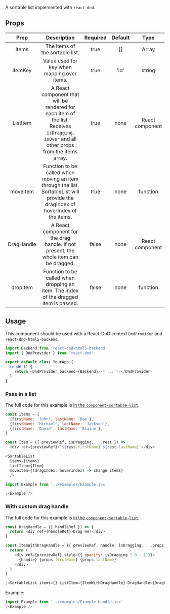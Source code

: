 A sortable list implemented with `react-dnd`.

## Props

|    Prop    |                                                                 Description                                                                  | Required | Default |      Type       |
| :--------: | :------------------------------------------------------------------------------------------------------------------------------------------: | :------: | :-----: | :-------------: |
|   items    |                                                       The items of the sortable list.                                                        |   true   |   []    |      Array      |
|  itemKey   |                                                 Value used for key when mapping over items.                                                  |   true   |  'id'   |     string      |
|  ListItem  | A React component that will be rendered for each item of the list. Receives `isDragging`, `isOver` and all other props from the items array. |   true   |  none   | React component |
|  moveItem  |       Function to be called when moving an item through the list. SortableList will provide the dragIndex of hoverIndex of the items.        |   true   |  none   |    function     |
| DragHandle |                            A React component for the drag handle. If not present, the whole item can be dragged.                             |  false   |  none   | React component |
|  dropItem  |                            Function to be called when dropping an item. The index of the dragged item is passed.                             |  false   |  none   |    function     |

## Usage

This component should be used with a React-DnD context `DndProvider` and `react-dnd-html5-backend`.

```js static
import Backend from 'react-dnd-html5-backend'
import { DndProvider } from 'react-dnd'

export default class YourApp {
  render() {
    return <DndProvider backend={Backend}>/* ... */</DndProvider>
  }
}
```

### Pass in a list

The full code for this example is [in the `component-sortable-list`](https://gitlab.coko.foundation/pubsweet/pubsweet/tree/master/components/client/component-sortable-list/examples/Example.jsx).

```js static
const items = [
  {firstName: 'John', lastName: 'Doe'},
  {firstName: 'Michael', lastName: 'Jackson'},
  {firstName: 'David', lastName: 'Blaine'},
]

const Item = ({ previewRef, isDragging, ...rest }) =>
  <div ref={previewRef}>`${rest.firstName} ${rest.lastName}`</div>

<SortableList
  items={items}
  listItem={Item}
  moveItem={(dragIndex, hoverIndex) => change items}
  />
```

```jsx
import Example from '../examples/Example.jsx'

;<Example />
```

### With custom drag handle

The full code for this example is [in the `component-sortable-list`](https://gitlab.coko.foundation/pubsweet/pubsweet/tree/master/components/client/component-sortable-list/examples/Example-handle.jsx).

```js static
const DragHandle = ({ handleRef }) => {
  return <div ref={handleRef}>Drag me!</div>
}

const ItemWithDragHandle = ({ previewRef, handle, isDragging, ...props }) => {
  return (
    <div ref={previewRef} style={{ opacity: isDragging ? 0 : 1 }}>
      {handle} {props.firstName} {props.lastName}
    </div>
  )
}

;<SortableList items={} ListItem={ItemWithDragHandle} DragHandle={DragHandle} />
```

Example:

```jsx
import Example from '../examples/Example-handle.jsx'
;<Example />
```
